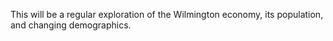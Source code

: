 This will be a regular exploration of the Wilmington economy, its population, and changing demographics.
